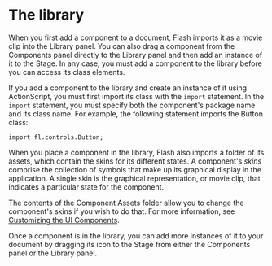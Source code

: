 # The library

When you first add a component to a document, Flash imports it as a movie clip
into the Library panel. You can also drag a component from the Components panel
directly to the Library panel and then add an instance of it to the Stage. In
any case, you must add a component to the library before you can access its
class elements.

If you add a component to the library and create an instance of it using
ActionScript, you must first import its class with the `import` statement. In
the `import` statement, you must specify both the component's package name and
its class name. For example, the following statement imports the Button class:

    import fl.controls.Button;

When you place a component in the library, Flash also imports a folder of its
assets, which contain the skins for its different states. A component's _skins_
comprise the collection of symbols that make up its graphical display in the
application. A single skin is the graphical representation, or movie clip, that
indicates a particular state for the component.

The contents of the Component Assets folder allow you to change the component's
skins if you wish to do that. For more information, see
[Customizing the UI Components](../customizing-the-ui-components/index.md).

Once a component is in the library, you can add more instances of it to your
document by dragging its icon to the Stage from either the Components panel or
the Library panel.
